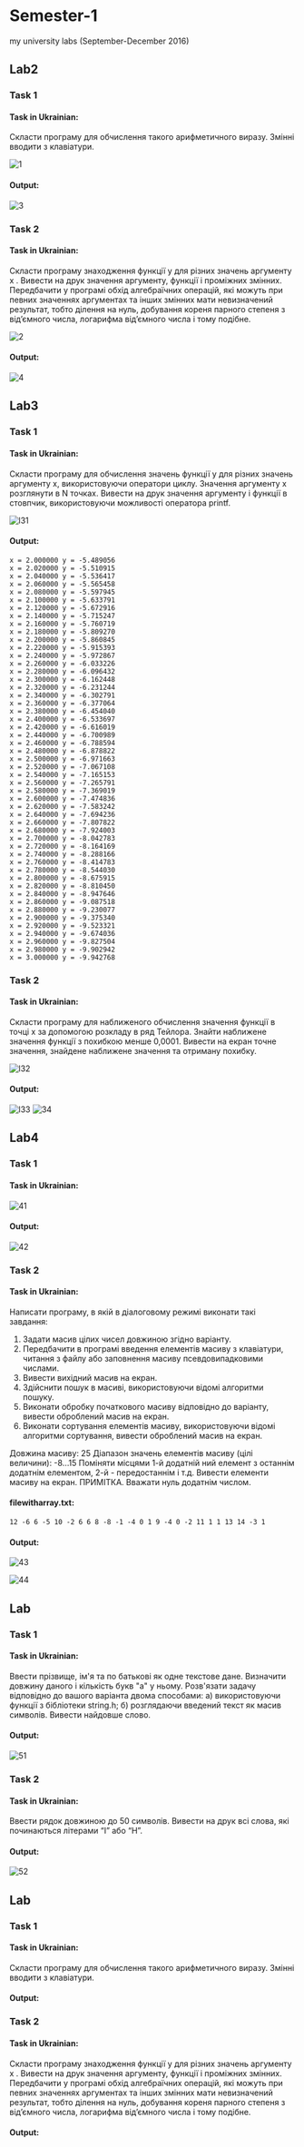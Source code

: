 # Semester-1
my university labs (September-December 2016)

## Lab2

### Task 1

#### Task in Ukrainian:
Скласти програму для обчислення такого арифметичного виразу. Змінні вводити з клавіатури. 

![1](https://user-images.githubusercontent.com/25325868/34899261-6245b9a8-f800-11e7-8239-e98298e6e59c.png)

#### Output:

![3](https://user-images.githubusercontent.com/25325868/34899259-61e5e37a-f800-11e7-8269-09678d7a3e22.png)

### Task 2

#### Task in Ukrainian:
Скласти програму знаходження функції y для різних значень аргументу x . Вивести на друк значення аргументу, функції і проміжних змінних. Передбачити у програмі обхід алгебраїчних операцій, які можуть при певних значеннях аргументаx та інших змінних мати невизначений результат, тобто ділення на нуль, добування кореня парного степеня з від’ємного числа, логарифма від’ємного числа і тому подібне.

![2](https://user-images.githubusercontent.com/25325868/34899257-61c3faa8-f800-11e7-9ed2-ae5d9e7f2b73.png)

#### Output:

![4](https://user-images.githubusercontent.com/25325868/34899260-62136e62-f800-11e7-9873-c6b6bb4d37b6.png)

## Lab3

### Task 1

#### Task in Ukrainian:
Скласти програму для обчислення значень функції y для різних значень аргументу x, використовуючи оператори циклу. Значення аргументу x розглянути в N точках. Вивести на друк значення аргументу і функції в стовпчик, використовуючи можливості оператора printf.

![l31](https://user-images.githubusercontent.com/25325868/34899805-d1a37472-f803-11e7-92f3-42dd838e2767.png)

#### Output:
```
x = 2.000000 y = -5.489056
x = 2.020000 y = -5.510915
x = 2.040000 y = -5.536417
x = 2.060000 y = -5.565458
x = 2.080000 y = -5.597945
x = 2.100000 y = -5.633791
x = 2.120000 y = -5.672916
x = 2.140000 y = -5.715247
x = 2.160000 y = -5.760719
x = 2.180000 y = -5.809270
x = 2.200000 y = -5.860845
x = 2.220000 y = -5.915393
x = 2.240000 y = -5.972867
x = 2.260000 y = -6.033226
x = 2.280000 y = -6.096432
x = 2.300000 y = -6.162448
x = 2.320000 y = -6.231244
x = 2.340000 y = -6.302791
x = 2.360000 y = -6.377064
x = 2.380000 y = -6.454040
x = 2.400000 y = -6.533697
x = 2.420000 y = -6.616019
x = 2.440000 y = -6.700989
x = 2.460000 y = -6.788594
x = 2.480000 y = -6.878822
x = 2.500000 y = -6.971663
x = 2.520000 y = -7.067108
x = 2.540000 y = -7.165153
x = 2.560000 y = -7.265791
x = 2.580000 y = -7.369019
x = 2.600000 y = -7.474836
x = 2.620000 y = -7.583242
x = 2.640000 y = -7.694236
x = 2.660000 y = -7.807822
x = 2.680000 y = -7.924003
x = 2.700000 y = -8.042783
x = 2.720000 y = -8.164169
x = 2.740000 y = -8.288166
x = 2.760000 y = -8.414783
x = 2.780000 y = -8.544030
x = 2.800000 y = -8.675915
x = 2.820000 y = -8.810450
x = 2.840000 y = -8.947646
x = 2.860000 y = -9.087518
x = 2.880000 y = -9.230077
x = 2.900000 y = -9.375340
x = 2.920000 y = -9.523321
x = 2.940000 y = -9.674036
x = 2.960000 y = -9.827504
x = 2.980000 y = -9.902942
x = 3.000000 y = -9.942768
```

### Task 2

#### Task in Ukrainian:
Скласти програму для наближеного обчислення значення функції в точці х за допомогою розкладу в ряд Тейлора. Знайти наближене значення функції з похибкою менше 0,0001. Вивести на екран точне значення, знайдене наближене значення та отриману похибку.

![l32](https://user-images.githubusercontent.com/25325868/34899802-d15cbafa-f803-11e7-83ac-61c4fde715c3.png)

#### Output:

![l33](https://user-images.githubusercontent.com/25325868/34899804-d17c2b9c-f803-11e7-9bf4-22046abd261f.png)
![34](https://user-images.githubusercontent.com/25325868/34899840-01bf3740-f804-11e7-8363-f1aad262ecbb.png)

## Lab4

### Task 1

#### Task in Ukrainian:
![41](https://user-images.githubusercontent.com/25325868/34900087-c9cf9e04-f805-11e7-9404-0739dc80fe77.png)

#### Output:

![42](https://user-images.githubusercontent.com/25325868/34900088-c9edcc3a-f805-11e7-8109-22a8d23facb2.png)

### Task 2

#### Task in Ukrainian:
Написати програму, в якій в діалоговому режимі виконати такі завдання:
1. Задати масив цілих чисел довжиною згідно варіанту.
2. Передбачити в програмі введення елементів масиву з клавіатури, читання з файлу або
заповнення масиву псевдовипадковими числами.
3. Вивести вихідний масив на екран.
4. Здійснити пошук в масиві, використовуючи відомі алгоритми пошуку.
5. Виконати обробку початкового масиву відповідно до варіанту, вивести оброблений масив на
екран.
6. Виконати сортування елементів масиву, використовуючи відомі алгоритми сортування,
вивести оброблений масив на екран.

Довжина масиву: 25
Діапазон значень елементів масиву (цілі величини): -8…15
Поміняти місцями 1-й додатній ний елемент з
останнім додатнім елементом, 2-й - передостаннім і
т.д. Вивести елементи масиву на екран.
ПРИМІТКА. Вважати нуль додатнім числом.

#### filewitharray.txt:
```
12 -6 6 -5 10 -2 6 6 8 -8 -1 -4 0 1 9 -4 0 -2 11 1 1 13 14 -3 1
```

#### Output:

![43](https://user-images.githubusercontent.com/25325868/34900089-ca0b456c-f805-11e7-97f3-261174a91933.png)

![44](https://user-images.githubusercontent.com/25325868/34900086-c9b28d5a-f805-11e7-9568-43d5c90273b3.png)

## Lab

### Task 1

#### Task in Ukrainian:
Ввести прізвище, ім'я та по батькові як одне текстове дане. Визначити довжину даного і кількість букв "а" у ньому. Розв'язати задачу відповідно до вашого варіанта двома способами: 
а) використовуючи функції з бібліотеки string.h; 
б) розглядаючи введений текст як масив символів.
Вивести найдовше слово.

#### Output:

![51](https://user-images.githubusercontent.com/25325868/34900454-dce27e3c-f808-11e7-8135-488a42e5c235.png)

### Task 2

#### Task in Ukrainian:
Ввести рядок довжиною до 50 символів. Вивести на друк всі слова, які починаються літерами “I” або “Н”.

#### Output:

![52](https://user-images.githubusercontent.com/25325868/34900455-dd110fa4-f808-11e7-9408-2e95e4ca00cd.png)








## Lab

### Task 1

#### Task in Ukrainian:
Скласти програму для обчислення такого арифметичного виразу. Змінні вводити з клавіатури. 



#### Output:



### Task 2

#### Task in Ukrainian:
Скласти програму знаходження функції y для різних значень аргументу x . Вивести на друк значення аргументу, функції і проміжних змінних. Передбачити у програмі обхід алгебраїчних операцій, які можуть при певних значеннях аргументаx та інших змінних мати невизначений результат, тобто ділення на нуль, добування кореня парного степеня з від’ємного числа, логарифма від’ємного числа і тому подібне.


#### Output:




